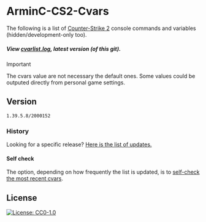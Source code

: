 # ArminC-CS2-Cvars

The following is a list of [Counter-Strike 2](https://steamdb.info/app/730/patchnotes/) console commands and variables (hidden/development-only too).

##### View [cvarlist.log](https://github.com/ArmynC/ArminC-CS2-Cvars/blob/main/cvarlist.log), latest version (of this git).

> [!IMPORTANT]  
> The cvars value are not necessary the default ones. Some values could be outputed directly from personal game settings.

## Version

```
1.39.5.8/2000152
```

### History

Looking for a specific release? [Here is the list of updates.](https://github.com/ArmynC/ArminC-CS2-Cvars/commits/main/cvarlist.log)

#### Self check

The option, depending on how frequently the list is updated, is to [self-check the most recent cvars](https://github.com/saul/cvar-unhide-s2).

## License
[![License: CC0-1.0](https://img.shields.io/badge/License-CC0%201.0-lightgrey.svg)](https://tldrlegal.com/license/creative-commons-cc0-1.0-universal)